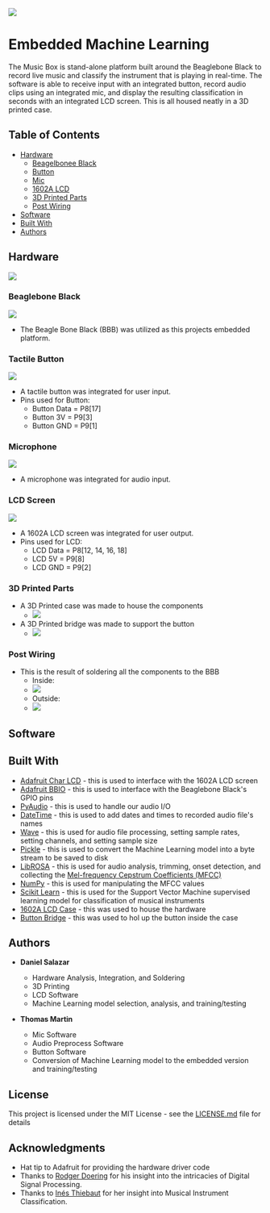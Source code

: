 ![](./images/LOGO.png)


# Embedded Machine Learning

The Music Box is stand-alone platform built around the Beaglebone Black
to record live music and classify the instrument that is playing in real-time.
The software is able to receive input with an integrated button, record
audio clips using an integrated mic, and display the resulting classification
in seconds with an integrated LCD screen. This is all housed neatly in a 3D
printed case.

## Table of Contents
* [Hardware](#hardware)
  - [Beagelbonee Black](#bbb)
  - [Button](#button)
  - [Mic](#mic)
  - [1602A LCD](#lcd)
  - [3D Printed Parts](#case)
  - [Post Wiring](#finished)
* [Software](#software)
* [Built With](#built)
* [Authors](#authors)

<a name="hardware"></a>
## Hardware

![](./images/BOM.png)

<a name="bbb"></a>
### Beaglebone Black
![](./images/BBB.jpg)
* The Beagle Bone Black (BBB) was utilized as this projects embedded platform.

<a name="button"></a>
### Tactile Button
![](./images/Button.jpg)
* A tactile button was integrated for user input.
* Pins used for Button:
  - Button Data = P8[17]
  - Button 3V = P9[3]
  - Button GND = P9[1]

<a name="mic"></a>
### Microphone
![](./images/Mic.jpg)
* A microphone was integrated for audio input.

<a name="lcd"></a>
### LCD Screen
![](./images/LCD.png)
* A 1602A LCD screen was integrated for user output.
* Pins used for LCD:
  - LCD Data = P8[12, 14, 16, 18]
  - LCD 5V = P9[8]
  - LCD GND = P9[2]

<a name="case"></a>
### 3D Printed Parts
* A 3D Printed case was made to house the components
  - ![](./images/Case.jpg)
* A 3D Printed bridge was made to support the button
  - ![](./images/Bridge.png)



<a name="finished"></a>
### Post Wiring 

* This is the result of soldering all the components to the BBB
  - Inside:
  - ![](./images/Music_Box_inside.jpg)
  - Outside:
  - ![](./images/Music_Box_outside.png)

<a name="software"></a>
## Software

<a name="built"></a>
## Built With
* [Adafruit Char LCD](https://github.com/adafruit/Adafruit_Python_CharLCD/blob/master/Adafruit_CharLCD/Adafruit_CharLCD.py) - 
this is used to interface with the 1602A LCD screen
* [Adafruit BBIO](https://pypi.org/project/Adafruit_BBIO/) - this is used to interface
 with the Beaglebone Black's GPIO pins
* [PyAudio](https://pypi.org/project/PyAudio/) - this is used to handle our audio I/O
* [DateTime](https://pypi.org/project/DateTime/) - this is used to add dates and times
to recorded audio file's names
* [Wave](https://pypi.org/project/Wave/) - this is used for audio file processing, setting
sample rates, setting channels, and setting sample size
* [Pickle](https://docs.python.org/3/library/pickle.html#module-pickle) - this is used to convert the
Machine Learning model into a byte stream to be saved to disk
* [LibROSA](https://librosa.github.io/librosa/index.html) - this is used for audio
analysis, trimming, onset detection, and collecting the [Mel-frequency Cepstrum Coefficients (MFCC)](https://en.wikipedia.org/wiki/Mel-frequency_cepstrum)
* [NumPy](https://www.numpy.org) - this is used for manipulating the MFCC values
* [Scikit Learn](https://scikit-learn.org/stable/modules/svm.html) - this is used for the Support Vector Machine 
supervised learning model for classification of musical instruments
* [1602A LCD Case](https://www.thingiverse.com/thing:1873666) - this was used to house the hardware
* [Button Bridge](https://www.thingiverse.com/thing:1277483) - this was used to hol up the button inside the case

<a name="authors"></a>
## Authors
* **Daniel Salazar**
  - Hardware Analysis, Integration, and Soldering
  - 3D Printing
  - LCD Software
  - Machine Learning model selection, analysis, and training/testing
  
* **Thomas Martin**
  - Mic Software
  - Audio Preprocess Software
  - Button Software
  - Conversion of Machine Learning model to the embedded version and
  training/testing
## License

This project is licensed under the MIT License - see the [LICENSE.md](LICENSE.md) file for details

## Acknowledgments

* Hat tip to Adafruit for providing the hardware driver code
* Thanks to [Rodger Doering](http://www.csueastbay.edu/directory/profiles/engr/doeringroger.html)
for his insight into the intricacies of Digital Signal Processing.
* Thanks to [Inés  Thiebaut](https://www.csueastbay.edu/directory/profiles/mus/thiebautines.html)
for her insight into Musical Instrument Classification.
